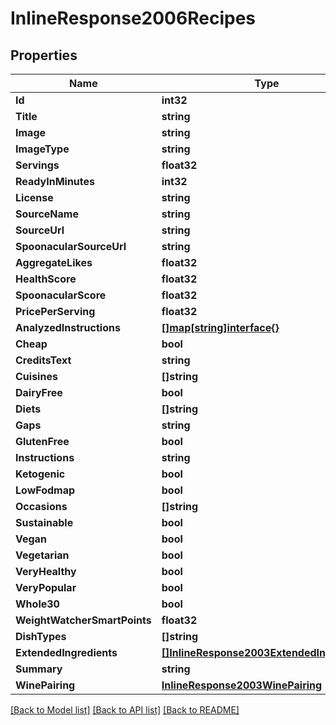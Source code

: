 # InlineResponse2006Recipes

## Properties

Name | Type | Description | Notes
------------ | ------------- | ------------- | -------------
**Id** | **int32** |  | 
**Title** | **string** |  | 
**Image** | **string** |  | 
**ImageType** | **string** |  | 
**Servings** | **float32** |  | 
**ReadyInMinutes** | **int32** |  | 
**License** | **string** |  | 
**SourceName** | **string** |  | 
**SourceUrl** | **string** |  | 
**SpoonacularSourceUrl** | **string** |  | 
**AggregateLikes** | **float32** |  | 
**HealthScore** | **float32** |  | 
**SpoonacularScore** | **float32** |  | 
**PricePerServing** | **float32** |  | 
**AnalyzedInstructions** | [**[]map[string]interface{}**](map[string]interface{}.md) |  | [optional] 
**Cheap** | **bool** |  | 
**CreditsText** | **string** |  | 
**Cuisines** | **[]string** |  | [optional] 
**DairyFree** | **bool** |  | 
**Diets** | **[]string** |  | [optional] 
**Gaps** | **string** |  | 
**GlutenFree** | **bool** |  | 
**Instructions** | **string** |  | 
**Ketogenic** | **bool** |  | 
**LowFodmap** | **bool** |  | 
**Occasions** | **[]string** |  | [optional] 
**Sustainable** | **bool** |  | 
**Vegan** | **bool** |  | 
**Vegetarian** | **bool** |  | 
**VeryHealthy** | **bool** |  | 
**VeryPopular** | **bool** |  | 
**Whole30** | **bool** |  | 
**WeightWatcherSmartPoints** | **float32** |  | 
**DishTypes** | **[]string** |  | [optional] 
**ExtendedIngredients** | [**[]InlineResponse2003ExtendedIngredients**](inline_response_200_3_extendedIngredients.md) |  | [optional] 
**Summary** | **string** |  | 
**WinePairing** | [**InlineResponse2003WinePairing**](inline_response_200_3_winePairing.md) |  | [optional] 

[[Back to Model list]](../README.md#documentation-for-models) [[Back to API list]](../README.md#documentation-for-api-endpoints) [[Back to README]](../README.md)



